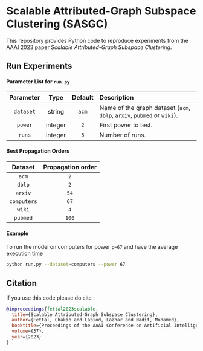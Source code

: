 
# Scalable Attributed-Graph Subspace Clustering (SASGC)

This repository provides Python code to reproduce experiments from the AAAI 2023 paper *Scalable Attributed-Graph Subspace Clustering*.


## Run Experiments
#### Parameter List for `run.py`


| Parameter        | Type           | Default | Description  |
| :-------------: |:-------------:| :----:|:-------------------------------- |
| `dataset` | string| `acm`| Name of the graph dataset (`acm`, `dblp`, `arxiv`, `pubmed` or `wiki`). |
| `power` | integer| `2`| First power to test. |
| `runs` | integer| `5`| Number of runs. |

#### Best Propagation Orders


| Dataset        | Propagation order           |
| :-------------: |:-------------:|
|`acm`| `2`|
|`dblp`| `2`|
|`arxiv`| `54`|
|`computers`| `67`|
|`wiki`| `4`|
|`pubmed`| `100`|

#### Example

To run the model on computers for power `p=67` and have the average execution time
```bash
python run.py --dataset=computers --power 67
```

## Citation

If you use this code please do cite :

```BibTeX
@inproceedings{fettal2023scalable,
  title={Scalable Attributed-Graph Subspace Clustering},
  author={Fettal, Chakib and Labiod, Lazhar and Nadif, Mohamed},
  booktitle={Proceedings of the AAAI Conference on Artificial Intelligence},
  volume={37},
  year={2023}
}
```

